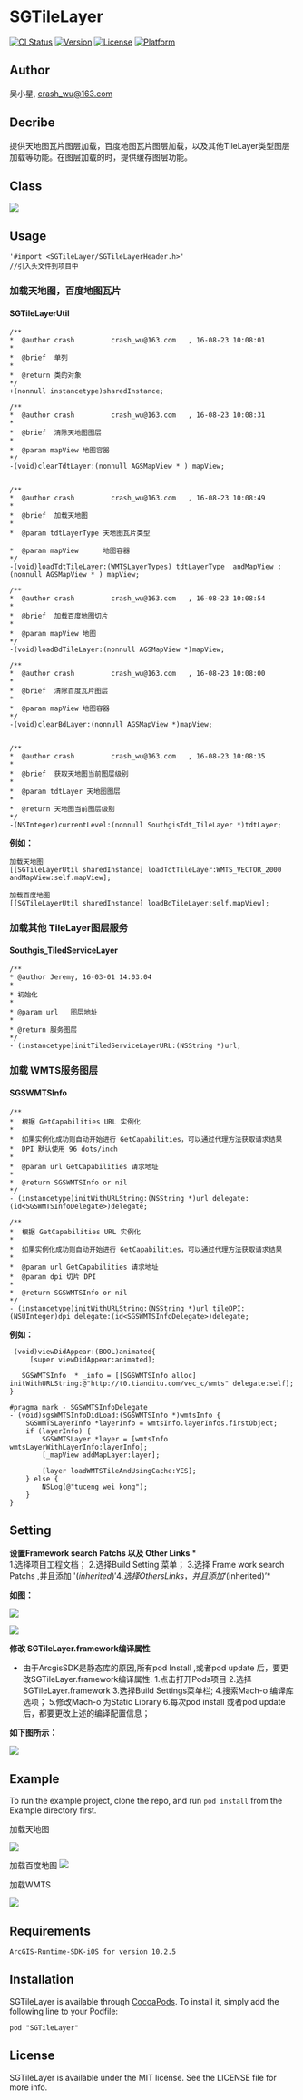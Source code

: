 # SGTileLayer

[![CI Status](http://img.shields.io/travis/crash_wu/SGTileLayer.svg?style=flat)](https://travis-ci.org/crash-wu/SGTileLayer)
[![Version](https://img.shields.io/cocoapods/v/SGTileLayer.svg?style=flat)](http://cocoapods.org/pods/SGTileLayer)
[![License](https://img.shields.io/cocoapods/l/SGTileLayer.svg?style=flat)](http://cocoapods.org/pods/SGTileLayer)
[![Platform](https://img.shields.io/cocoapods/p/SGTileLayer.svg?style=flat)](http://cocoapods.org/pods/SGTileLayer)

## Author

吴小星, crash_wu@163.com

## Decribe
提供天地图瓦片图层加载，百度地图瓦片图层加载，以及其他TileLayer类型图层加载等功能。在图层加载的时，提供缓存图层功能。 

## Class

![](http://images.cnblogs.com/cnblogs_com/crash-wu/875488/o_501B451D-EFE6-4673-BFF1-7E3223570854.png)

## Usage

    '#import <SGTileLayer/SGTileLayerHeader.h>'
    //引入头文件到项目中

### 加载天地图，百度地图瓦片
#### SGTileLayerUtil
    /**
    *  @author crash         crash_wu@163.com   , 16-08-23 10:08:01
    *
    *  @brief  单列
    *
    *  @return 类的对象
    */
    +(nonnull instancetype)sharedInstance;

    /**
    *  @author crash         crash_wu@163.com   , 16-08-23 10:08:31
    *
    *  @brief  清除天地图图层
    *
    *  @param mapView 地图容器
    */
    -(void)clearTdtLayer:(nonnull AGSMapView * ) mapView;


    /**
    *  @author crash         crash_wu@163.com   , 16-08-23 10:08:49
    *
    *  @brief  加载天地图
    *
    *  @param tdtLayerType 天地图瓦片类型

    *  @param mapView      地图容器
    */
    -(void)loadTdtTileLayer:(WMTSLayerTypes) tdtLayerType  andMapView :(nonnull AGSMapView * ) mapView;

    /**
    *  @author crash         crash_wu@163.com   , 16-08-23 10:08:54
    *
    *  @brief  加载百度地图切片
    *
    *  @param mapView 地图
    */
    -(void)loadBdTileLayer:(nonnull AGSMapView *)mapView;

    /**
    *  @author crash         crash_wu@163.com   , 16-08-23 10:08:00
    *
    *  @brief  清除百度瓦片图层
    *
    *  @param mapView 地图容器
    */
    -(void)clearBdLayer:(nonnull AGSMapView *)mapView;


    /**
    *  @author crash         crash_wu@163.com   , 16-08-23 10:08:35
    *
    *  @brief  获取天地图当前图层级别
    *
    *  @param tdtLayer 天地图图层
    *
    *  @return 天地图当前图层级别
    */
    -(NSInteger)currentLevel:(nonnull SouthgisTdt_TileLayer *)tdtLayer;

**例如：**

```
加载天地图
[[SGTileLayerUtil sharedInstance] loadTdtTileLayer:WMTS_VECTOR_2000 andMapView:self.mapView];

加载百度地图
[[SGTileLayerUtil sharedInstance] loadBdTileLayer:self.mapView];
```

### 加载其他 TileLayer图层服务
#### Southgis_TiledServiceLayer
    /**
    * @author Jeremy, 16-03-01 14:03:04
    *
    * 初始化
    *
    * @param url   图层地址
    *
    * @return 服务图层
    */
    - (instancetype)initTiledServiceLayerURL:(NSString *)url;

### 加载 WMTS服务图层
#### SGSWMTSInfo
    /**
    *  根据 GetCapabilities URL 实例化
    *
    *  如果实例化成功则自动开始进行 GetCapabilities，可以通过代理方法获取请求结果
    *  DPI 默认使用 96 dots/inch
    *
    *  @param url GetCapabilities 请求地址
    *
    *  @return SGSWMTSInfo or nil
    */
    - (instancetype)initWithURLString:(NSString *)url delegate:(id<SGSWMTSInfoDelegate>)delegate;

    /**
    *  根据 GetCapabilities URL 实例化
    *
    *  如果实例化成功则自动开始进行 GetCapabilities，可以通过代理方法获取请求结果
    *
    *  @param url GetCapabilities 请求地址
    *  @param dpi 切片 DPI
    *
    *  @return SGSWMTSInfo or nil
    */
    - (instancetype)initWithURLString:(NSString *)url tileDPI:(NSUInteger)dpi delegate:(id<SGSWMTSInfoDelegate>)delegate;


**例如：**

```
-(void)viewDidAppear:(BOOL)animated{
     [super viewDidAppear:animated];

   SGSWMTSInfo  * _info = [[SGSWMTSInfo alloc] initWithURLString:@"http://t0.tianditu.com/vec_c/wmts" delegate:self];
}

#pragma mark - SGSWMTSInfoDelegate
- (void)sgsWMTSInfoDidLoad:(SGSWMTSInfo *)wmtsInfo {
    SGSWMTSLayerInfo *layerInfo = wmtsInfo.layerInfos.firstObject;
    if (layerInfo) {
        SGSWMTSLayer *layer = [wmtsInfo wmtsLayerWithLayerInfo:layerInfo];
        [_mapView addMapLayer:layer];

        [layer loadWMTSTileAndUsingCache:YES];
    } else {
        NSLog(@"tuceng wei kong");
    }
}
```

## Setting

**设置Framework search Patchs  以及 Other Links**
*	
    1.选择项目工程文档；
    2.选择Build Setting 菜单；
    3.选择 Frame work search Patchs ,并且添加 '$(inherited)'
    4.选择Others Links ，并且添加 ‘$(inherited)’*
    
**如图：**

![](http://images.cnblogs.com/cnblogs_com/crash-wu/875488/o_460B5749-015D-418F-BEB8-34F01623FC9C.png)

![](http://images.cnblogs.com/cnblogs_com/crash-wu/875488/o_3D6C9B5E-618C-4F0E-A3D2-D1F046A0810D.png)
    

**修改 SGTileLayer.framework编译属性**

*    由于ArcgisSDK是静态库的原因,所有pod Install ,或者pod update 后，要更改SGTileLayer.framework编译属性.
    1.点击打开Pods项目
    2.选择SGTileLayer.framework 
    3.选择Build Settings菜单栏;
    4.搜索Mach-o 编译库选项；
    5.修改Mach-o 为Static Library
    6.每次pod install 或者pod update 后，都要更改上述的编译配置信息；
    
**如下图所示：**


![](http://images.cnblogs.com/cnblogs_com/crash-wu/875488/o_AAFAA780-2095-467B-B442-F5A3159C2777.png)

     

## Example

To run the example project, clone the repo, and run `pod install` from the Example directory first.

加载天地图

![](http://images.cnblogs.com/cnblogs_com/crash-wu/875488/o_Tdt.gif)

加载百度地图
![](http://images.cnblogs.com/cnblogs_com/crash-wu/875488/o_百度地图.gif)

加载WMTS

![](http://images.cnblogs.com/cnblogs_com/crash-wu/875488/o_SGWTMTS.gif)

## Requirements

    ArcGIS-Runtime-SDK-iOS for version 10.2.5

## Installation

SGTileLayer is available through [CocoaPods](http://cocoapods.org). To install
it, simply add the following line to your Podfile:

```
pod "SGTileLayer"
```

## License

SGTileLayer is available under the MIT license. See the LICENSE file for more info.
